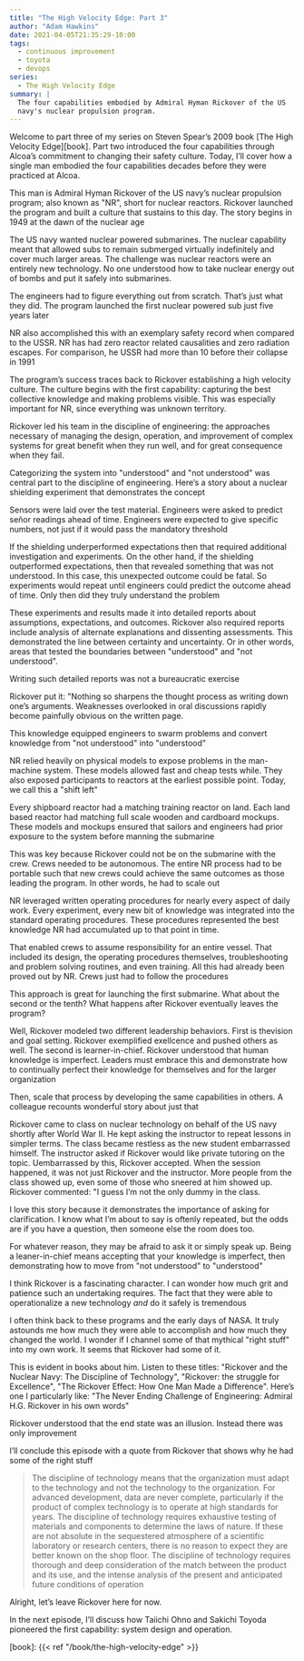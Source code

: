 ```yaml
---
title: "The High Velocity Edge: Part 3"
author: "Adam Hawkins"
date: 2021-04-05T21:35:29-10:00
tags:
  - continuous improvement
  - toyota
  - devops
series:
  - The High Velocity Edge
summary: |
  The four capabilities embodied by Admiral Hyman Rickover of the US
  navy's nuclear propulsion program.
---
```


Welcome to part three of my series on Steven Spear’s 2009 book [The
High Velocity Edge][book]. Part two introduced the four capabilities
through Alcoa’s commitment to changing their safety culture. Today,
I’ll cover how a single man embodied the four capabilities decades
before they were practiced at Alcoa.

This man is Admiral Hyman Rickover of the US navy’s nuclear propulsion
program; also known as "NR", short for nuclear reactors. Rickover
launched the program and built a culture that sustains to this day.
The story begins in 1949 at the dawn of the nuclear age

The US navy wanted nuclear powered submarines. The nuclear capability
meant that allowed subs to remain submerged virtually indefinitely and
cover much larger areas. The challenge was nuclear reactors were an
entirely new technology. No one understood how to take nuclear energy
out of bombs and put it safely into submarines.

The engineers had to figure everything out from scratch. That’s just
what they did. The program launched the first nuclear powered sub just
five years later

NR also accomplished this with an exemplary safety record when
compared to the USSR. NR has had zero reactor related causalities and
zero radiation escapes. For comparison, he USSR had more than 10
before their collapse in 1991

The program’s success traces back to Rickover establishing a high
velocity culture. The culture begins with the first capability:
capturing the best collective knowledge and making problems visible.
This was especially important for NR, since everything was unknown
territory.

Rickover led his team in the discipline of engineering: the approaches
necessary of managing the design, operation, and improvement of
complex systems for great benefit when they run well, and for great
consequence when they fail.

Categorizing the system into "understood" and "not understood" was
central part to the discipline of engineering. Here’s a story about a
nuclear shielding experiment that demonstrates the concept

Sensors were laid over the test material. Engineers were asked to
predict señor readings ahead of time. Engineers were expected to give
specific numbers, not just if it would pass the mandatory threshold

If the shielding underperformed expectations then that required
additional investigation and experiments. On the other hand, if the
shielding outperformed expectations, then that revealed something that
was not understood. In this case, this unexpected outcome could be
fatal. So experiments would repeat until engineers could predict the
outcome ahead of time. Only then did they truly understand the problem

These experiments and results made it into detailed reports about
assumptions, expectations, and outcomes. Rickover also required
reports include analysis of alternate explanations and dissenting
assessments. This demonstrated the line between certainty and
uncertainty. Or in other words, areas that tested the boundaries
between "understood" and "not understood".

Writing such detailed reports was not a bureaucratic exercise

Rickover put it: "Nothing so sharpens the thought process as writing
down one’s arguments. Weaknesses overlooked in oral discussions
rapidly become painfully obvious on the written page.

This knowledge equipped engineers to swarm problems and convert
knowledge from "not understood" into "understood"

NR relied heavily on physical models to expose problems in the
man-machine system. These models allowed fast and cheap tests while.
They also exposed participants to reactors at the earliest possible
point. Today, we call this a "shift left"

Every shipboard reactor had a matching training reactor on land. Each
land based reactor had matching full scale wooden and cardboard
mockups. These models and mockups ensured that sailors and engineers
had prior exposure to the system before manning the submarine

This was key because Rickover could not be on the submarine with the
crew. Crews needed to be autonomous. The entire NR process had to be
portable such that new crews could achieve the same outcomes as those
leading the program. In other words, he had to scale out

NR leveraged written operating procedures for nearly every aspect of
daily work. Every experiment, every new bit of knowledge was
integrated into the standard operating procedures. These procedures
represented the best knowledge NR had accumulated up to that point in
time.

That enabled crews to assume responsibility for an entire vessel. That
included its design, the operating procedures themselves,
troubleshooting and problem solving routines, and even training. All
this had already been proved out by NR. Crews just had to follow the
procedures

This approach is great for launching the first submarine. What about
the second or the tenth? What happens after Rickover eventually leaves
the program?

Well, Rickover modeled two different leadership behaviors. First is
thevision and goal setting. Rickover exemplified exellcence and pushed
others as well. The second is learner-in-chief. Rickover understood
that human knowledge is imperfect. Leaders must embrace this and
demonstrate how to continually perfect their knowledge for themselves
and for the larger organization

Then, scale that process by developing the same capabilities in
others. A colleague recounts wonderful story about just that

Rickover came to class on nuclear technology on behalf of the US navy
shortly after World War II. He kept asking the instructor to repeat
lessons in simpler terms. The class became restless as the new student
embarrassed himself. The instructor asked if Rickover would like
private tutoring on the topic. Uembarrassed by this, Rickover
accepted. When the session happened, it was not just Rickover and the
instructor. More people from the class showed up, even some of those
who sneered at him showed up. Rickover commented: "I guess I’m not
the only dummy in the class.

I love this story because it demonstrates the importance of asking for
clarification. I know what I’m about to say is oftenly repeated, but
the odds are if you have a question, then someone else the room does
too.

For whatever reason, they may be afraid to ask it or simply speak up.
Being a leaner-in-chief means accepting that your knowledge is
imperfect, then demonstrating how to move from "not understood" to
"understood"

I think Rickover is a fascinating character. I can wonder how much
grit and patience such an undertaking requires. The fact that they
were able to operationalize a new technology _and_ do it safely is
tremendous

I often think back to these programs and the early days of NASA. It
truly astounds me how much they were able to accomplish and how much
they changed the world. I wonder if I channel some of that mythical
"right stuff" into my own work. It seems that Rickover had some of it.

This is evident in books about him. Listen to these titles: "Rickover
and the Nuclear Navy: The Discipline of Technology", "Rickover: the
struggle for Excellence", "The Rickover Effect: How One Man Made a
Difference". Here’s one I particularly like: "The Never Ending
Challenge of Engineering: Admiral H.G. Rickover in his own words"

Rickover understood that the end state was an illusion. Instead there
was only improvement

I’ll conclude this episode with a quote from Rickover that shows why
he had some of the right stuff

> The discipline of technology means that the organization must adapt
> to the technology and not the technology to the organization. For
> advanced development, data are never complete, particularly if the
> product of complex technology is to operate at high standards for
> years. The discipline of technology requires exhaustive testing of
> materials and components to determine the laws of nature. If these
> are not absolute in the sequestered atmosphere of a scientific
> laboratory or research centers, there is no reason to expect they
> are better known on the shop floor. The discipline of technology
> requires thorough and deep consideration of the match between the
> product and its use, and the intense analysis of the present and
> anticipated future conditions of operation

Alright, let’s leave Rickover here for now.

In the next episode, I’ll discuss how Taiichi Ohno and Sakichi Toyoda
pioneered the first capability: system design and operation.

[book]: {{< ref "/book/the-high-velocity-edge" >}}

